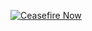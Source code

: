 [![Ceasefire Now](https://badge.techforpalestine.org/default)](https://techforpalestine.org/learn-more)
